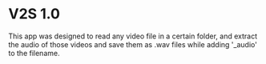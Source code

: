 # V2S 1.0
This app was designed to read any video file in a certain folder, and extract the audio of those videos and save them as .wav files while adding '_audio' to the filename.
